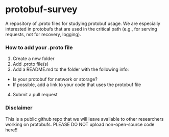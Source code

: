 # protobuf-survey
A repository of .proto files for studying protobuf usage. We are especially interested in protobufs that are used in the critical path (e.g., for serving requests, not for recovery, logging).

### How to add your .proto file
1. Create a new folder
2. Add .proto file(s)
3. Add a README.md to the folder with the following info:
  * Is your protobuf for network or storage?
  * If possible, add a link to your code that uses the protobuf file
4. Submit a pull request

### Disclaimer
This is a public github repo that we will leave available to other researchers working on protobufs. PLEASE DO NOT upload non-open-source code here!!
